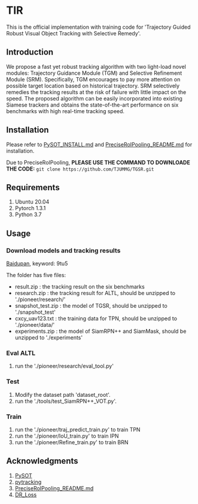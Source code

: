 # TIR
This is the official implementation with training code for 'Trajectory Guided Robust Visual Object Tracking with Selective Remedy'.

Introduction
--------------------------------
We propose a fast yet robust tracking algorithm with two light-load novel modules: Trajectory Guidance Module (TGM) and Selective Refinement Module (SRM). Specifically, TGM encourages to pay more attention on possible target location based on historical trajectory. SRM selectively remedies the tracking results at the risk of failure with little impact on the speed. The proposed algorithm can be easily incorporated into existing Siamese trackers and obtains the state-of-the-art performance on six benchmarks with high real-time tracking speed.

Installation
--------------------------
Please refer to [PySOT_INSTALL.md](https://github.com/STVIR/pysot/blob/master/INSTALL.md) and [PreciseRoIPooling_README.md](https://github.com/vacancy/PreciseRoIPooling) for installation.

Due to PreciseRoIPooling, **PLEASE USE THE COMMAND TO DOWNLOADE THE CODE:** ```git clone https://github.com/TJUMMG/TGSR.git```

Requirements
--------------------------
1. Ubuntu 20.04
2. Pytorch 1.3.1
3. Python 3.7


Usage
--------------------------
### Download models and tracking results
[Baidupan](https://pan.baidu.com/s/1lkb6tApeoGKJO4deVWQ8Qw), keyword: 9tu5

The folder has five files:
- result.zip : the tracking result on the six benchmarks
- research.zip : the tracking result for ALTL, should be unzipped to './pioneer/research/'
- snapshot_test.zip : the model of TGSR, should be unzipped to './snapshot_test'
- cxcy_uav123.txt : the training data for TPN, should be unzipped to './pioneer/data/'
- experiments.zip : the model of SiamRPN++ and SiamMask, should be unzipped to './experiments'

### Eval ALTL
1. run the './pioneer/research/eval_tool.py'

### Test
1. Modify the dataset path 'dataset_root'.
2. run the './tools/test_SiamRPN++_VOT.py'.

### Train
1. run the './pioneer/traj_predict_train.py' to train TPN
2. run the './pioneer/IoU_train.py' to train IPN
3. run the './pioneer/Refine_train.py' to train BRN

Acknowledgments
------------------------------
1. [PySOT](https://github.com/STVIR/pysot)
2. [pytracking](https://github.com/visionml/pytracking)
3. [PreciseRoIPooling_README.md](https://github.com/vacancy/PreciseRoIPooling)
4. [DR_Loss](https://github.com/idstcv/DR_loss)
